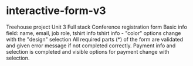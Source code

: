 # interactive-form-v3
 Treehouse project Unit 3
Full stack Conference registration form
Basic info field: name, email, job role, tshirt info
tshirt info - "color" options change with the "design" selection
All required parts (*) of the form are validated and given error message if not completed correctly.
Payment info and selection is completed and visible options for payment change with selection.
